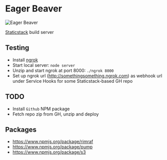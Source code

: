 Eager Beaver
============

![Eager Beaver](https://pbs.twimg.com/media/Bq8FQi5IgAALcku.jpg:large)

[Staticstack](https://github.knowit.no/kyber/staticstack) build server

Testing
-------

 - Install [ngrok](https://ngrok.com/download)
 - Start local server: `node server`
 - Unzip and start ngrok at port 8000: `./ngrok 8000`
 - Set up ngrok url (http://somethingsomething.ngrok.com) as webhook url under Service Hooks for some Staticstack-based GH repo

TODO
----

 - Install `Github` NPM package
 - Fetch repo zip from GH, unzip and deploy

Packages
--------
- https://www.npmjs.org/package/rimraf
- https://www.npmjs.org/package/pump
- https://www.npmjs.org/package/s3
